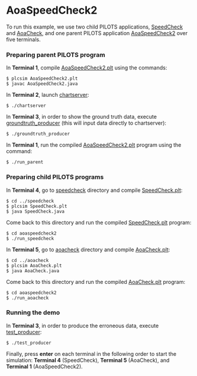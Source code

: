# AoaSpeedCheck2

To run this example, we use two child PILOTS applications, [SpeedCheck](../speedcheck) and [AoaCheck](../AoaCheck), and one parent PILOTS application [AoaSpeedCheck2](./AoaSpeedCheck2.plt) over five terminals.

### Preparing parent PILOTS program

In **Terminal 1**, compile [AoaSpeedCheck2.plt](./AoaSpeedCheck2.plt) using the commands:
```
$ plcsim AoaSpeedCheck2.plt
$ javac AoaSpeedCheck2.java
```

In **Terminal 2**, launch [chartserver](./chartserver):
```
$ ./chartserver
```

In **Terminal 3**, in order to show the ground truth data, execute [groundtruth_producer](./groundtruth_producer) (this will input data directly to chartserver):
```
$ ./groundtruth_producer
```

In **Terminal 1**, run the compiled [AoaSpeedCheck2.plt](./AoaSpeedCheck2.plt) program using the command:
```
$ ./run_parent
```

### Preparing child PILOTS programs

In **Terminal 4**, go to [speedcheck](../speedcheck) directory and compile [SpeedCheck.plt](../speedcheck/SpeedCheck.plt):
```
$ cd ../speedcheck
$ plcsim SpeedCheck.plt
$ java SpeedCheck.java
```
Come back to this directory and run the compiled [SpeedCheck.plt](../speedcheck/SpeedCheck.plt) program:
```
$ cd aoaspeedcheck2
$ ./run_speedcheck
```

In **Terminal 5**, go to [aoacheck](../aoacheck) directory and compile [AoaCheck.plt](../aoacheck/AoaCheck.plt):
```
$ cd ../aoacheck
$ plcsim AoaCheck.plt
$ java AoaCheck.java
```
Come back to this directory and run the compiled [AoaCheck.plt](../aoacheck/AoaCheck.plt) program:
```
$ cd aoaspeedcheck2
$ ./run_aoacheck
```

### Running the demo
In **Terminal 3**, in order to produce the erroneous data, execute [test_producer](./test_producer):
```
$ ./test_producer
```

Finally, press **enter** on each terminal in the following order to start the simulation: **Terminal 4** (SpeedCheck), **Terminal 5** (AoaCheck), and **Terminal 1** (AoaSpeedCheck2).

